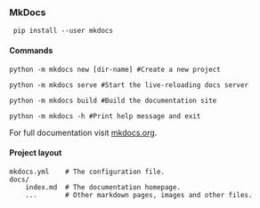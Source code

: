 ### MkDocs

```shell
 pip install --user mkdocs
```

#### Commands

```shell
python -m mkdocs new [dir-name] #Create a new project
``` 
```shell
python -m mkdocs serve #Start the live-reloading docs server
``` 
```shell
python -m mkdocs build #Build the documentation site
``` 
```shell
python -m mkdocs -h #Print help message and exit
``` 

For full documentation visit [mkdocs.org](https://www.mkdocs.org).

#### Project layout

    mkdocs.yml    # The configuration file.
    docs/
        index.md  # The documentation homepage.
        ...       # Other markdown pages, images and other files.